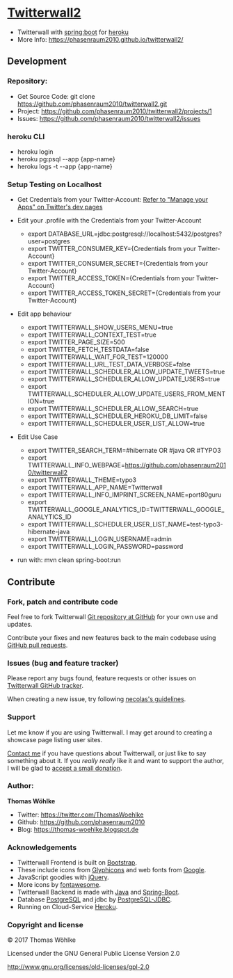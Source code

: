 # [Twitterwall2]( https://github.com/phasenraum2010/twitterwall2 )

+ Twitterwall with [spring:boot]( https://projects.spring.io/spring-boot/ ) for [heroku]( https://heroku.com )
+ More Info: https://phasenraum2010.github.io/twitterwall2/

## Development 

### Repository:
- Get Source Code: git clone https://github.com/phasenraum2010/twitterwall2.git
- Project: https://github.com/phasenraum2010/twitterwall2/projects/1
- Issues: https://github.com/phasenraum2010/twitterwall2/issues

### heroku CLI
- heroku login
- heroku pg:psql --app {app-name}
- heroku logs -t --app {app-name}

### Setup Testing on Localhost
- Get Credentials from your Twitter-Account: [Refer to "Manage your Apps" on Twitter's dev pages](https://dev.twitter.com/apps)
- Edit your .profile with the Credentials from your Twitter-Account
  - export DATABASE_URL=jdbc:postgresql://localhost:5432/postgres?user=postgres
  - export TWITTER_CONSUMER_KEY={Credentials from your Twitter-Account}
  - export TWITTER_CONSUMER_SECRET={Credentials from your Twitter-Account}
  - export TWITTER_ACCESS_TOKEN={Credentials from your Twitter-Account}
  - export TWITTER_ACCESS_TOKEN_SECRET={Credentials from your Twitter-Account}
- Edit app behaviour
  - export TWITTERWALL_SHOW_USERS_MENU=true
  - export TWITTERWALL_CONTEXT_TEST=true
  - export TWITTER_PAGE_SIZE=500
  - export TWITTER_FETCH_TESTDATA=false
  - export TWITTERWALL_WAIT_FOR_TEST=120000
  - export TWITTERWALL_URL_TEST_DATA_VERBOSE=false
  - export TWITTERWALL_SCHEDULER_ALLOW_UPDATE_TWEETS=true
  - export TWITTERWALL_SCHEDULER_ALLOW_UPDATE_USERS=true
  - export TWITTERWALL_SCHEDULER_ALLOW_UPDATE_USERS_FROM_MENTION=true
  - export TWITTERWALL_SCHEDULER_ALLOW_SEARCH=true
  - export TWITTERWALL_SCHEDULER_HEROKU_DB_LIMIT=false
  - export TWITTERWALL_SCHEDULER_USER_LIST_ALLOW=true
- Edit Use Case 
  - export TWITTER_SEARCH_TERM=#hibernate OR #java OR #TYPO3
  - export TWITTERWALL_INFO_WEBPAGE=https://github.com/phasenraum2010/twitterwall2
  - export TWITTERWALL_THEME=typo3
  - export TWITTERWALL_APP_NAME=Twitterwall
  - export TWITTERWALL_INFO_IMPRINT_SCREEN_NAME=port80guru
  - export TWITTERWALL_GOOGLE_ANALYTICS_ID=TWITTERWALL_GOOGLE_ANALYTICS_ID
  - export TWITTERWALL_SCHEDULER_USER_LIST_NAME=test-typo3-hibernate-java
  - export TWITTERWALL_LOGIN_USERNAME=admin
  - export TWITTERWALL_LOGIN_PASSWORD=password
  
- run with: mvn clean spring-boot:run

## Contribute


### Fork, patch and contribute code

Feel free to fork Twitterwall [Git repository at GitHub][twitterwall-github] for your own use and
updates.

Contribute your fixes and new features back to the main codebase using
[GitHub pull requests][github-pull-req].

[twitterwall-github]: http://github.com/andriusvelykis/reflow-maven-skin/
[github-pull-req]: http://help.github.com/articles/using-pull-requests

### Issues (bug and feature tracker)

Please report any bugs found, feature requests or other issues on
[Twitterwall GitHub tracker][twitterwall-issues].

When creating a new issue, try following [necolas's guidelines][issue-guidelines].

[twitterwall-issues]: https://github.com/phasenraum2010/twitterwall2/issues
[issue-guidelines]: http://github.com/necolas/issue-guidelines/#readme

### Support

Let me know if you are using Twitterwall. I may get around to creating a showcase page listing user sites.

[Contact me][av-site] if you have questions about Twitterwall, or just like to say something about it.
If you _really really_ like it and want to support the author, I will be glad to
[accept a small donation][donate].

[av-site]: https://twitter.com/ThomasWoehlke
[donate]: https://www.paypal.me/ThomasWoehlke

### Author:  

**Thomas Wöhlke**
+ Twitter: https://twitter.com/ThomasWoehlke
+ Github: https://github.com/phasenraum2010
+ Blog: https://thomas-woehlke.blogspot.de

### Acknowledgements

+ Twitterwall Frontend is built on [Bootstrap][bootstrap].
+ These include icons from [Glyphicons][glyphicons] and web fonts from [Google][webfonts].
+ JavaScript goodies with [jQuery][jquery].
+ More icons by [fontawesome][fontawesome].
+ Twitterwall Backend is made with [Java][java] and [Spring-Boot][spring-boot].
+ Database [PostgreSQL][postgresql] and jdbc by [PostgreSQL-JDBC][postgresql-jdbc].
+ Running on Cloud-Service [Heroku][heroku].

[java]: http://www.oracle.com/technetwork/java/javase/downloads/index.html
[fontawesome]: http://fontawesome.io/icons/
[postgresql-jdbc]: https://jdbc.postgresql.org/
[postgresql]: https://www.postgresql.org/
[heroku]: https://heroku.com
[spring-boot]: https://projects.spring.io/spring-boot/
[bootstrap]: http://getbootstrap.com/
[glyphicons]: http://glyphicons.com/
[webfonts]: http://www.google.com/webfonts/
[jquery]: http://jquery.org

### Copyright and license

&copy; 2017 Thomas Wöhlke

Licensed under the GNU General Public License Version 2.0

http://www.gnu.org/licenses/old-licenses/gpl-2.0








